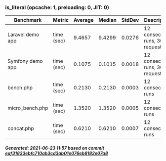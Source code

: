 ### is_literal (opcache: 1, preloading: 0, JIT: 0)

|  Benchmark   |    Metric    |   Average   |   Median    |    StdDev   | Description |
|--------------|--------------|-------------|-------------|-------------|-------------|
|Laravel demo app|time (sec)|9.4657|9.4299|0.0276|12 consecutive runs, 3000 requests|
|Symfony demo app|time (sec)|0.1075|0.1015|0.0018|12 consecutive runs, 3000 requests|
|bench.php|time (sec)|0.2130|0.2130|0.0003|12 consecutive runs|
|micro_bench.php|time (sec)|1.3520|1.3520|0.0005|12 consecutive runs|
|concat.php|time (sec)|0.6210|0.6210|0.0007|12 consecutive runs|

##### Generated: 2021-06-23 11:57 based on commit [eaf31833ebfc710ab3cd3ab01e076eb8182e07a8](https://github.com/krakjoe/php-src/commit/eaf31833ebfc710ab3cd3ab01e076eb8182e07a8)
